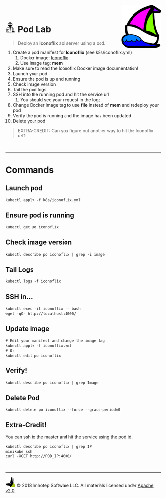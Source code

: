 <img src="../assets/k8sland.png" align="right" width="128" height="auto"/>

<br/>

# <img src="../assets/lab.png" width="32" height="auto"/> Pod Lab

> Deploy an **Iconoflix** api server using a pod.

1. Create a pod manifest for **Iconoflix** (see k8s/iconoflix.yml)
    1. Docker image: [Iconoflix](https://quay.io/repository/imhotepio/iconoflix)
    2. Use image tag: **mem**
2. Make sure to read the Iconoflix Docker image documentation!
3. Launch your pod
4. Ensure the pod is up and running
5. Check image version
6. Tail the pod logs
7. SSH into the running pod and hit the service url
    1. You should see your request in the logs
8. Change Docker image tag to use **file** instead of **mem** and redeploy your pod
9. Verify the pod is running and the image has been updated
10. Delete your pod

> EXTRA-CREDIT: Can you figure out another way to hit the Iconoflix url?

<br/>

---
# Commands

## Launch pod

```shell
kubectl apply -f k8s/iconoflix.yml
```

## Ensure pod is running

```shell
kubectl get po iconoflix
```

## Check image version

```shell
kubectl describe po iconoflix | grep -i image
```

## Tail Logs

```shell
kubectl logs -f iconoflix
```

## SSH in...

```shell
kubectl exec -it iconoflix -- bash
wget -qO- http://localhost:4000/
```

## Update image

```shell
# Edit your manifest and change the image tag
kubectl apply -f iconoflix.yml
# Or
kubectl edit po iconoflix
```

## Verify!

```shell
kubectl describe po iconoflix | grep Image
```

## Delete Pod

```shell
kubectl delete po iconoflix --force --grace-period=0
```

## Extra-Credit!

You can ssh to the master and hit the service using the pod id.

```shell
kubectl describe po iconoflix | grep IP
minikube ssh
curl -XGET http://POD_IP:4000/
```

<br/>

---
<img src="../assets/imhotep_logo.png" width="32" height="auto"/> © 2018 Imhotep Software LLC.
All materials licensed under [Apache v2.0](http://www.apache.org/licenses/LICENSE-2.0)